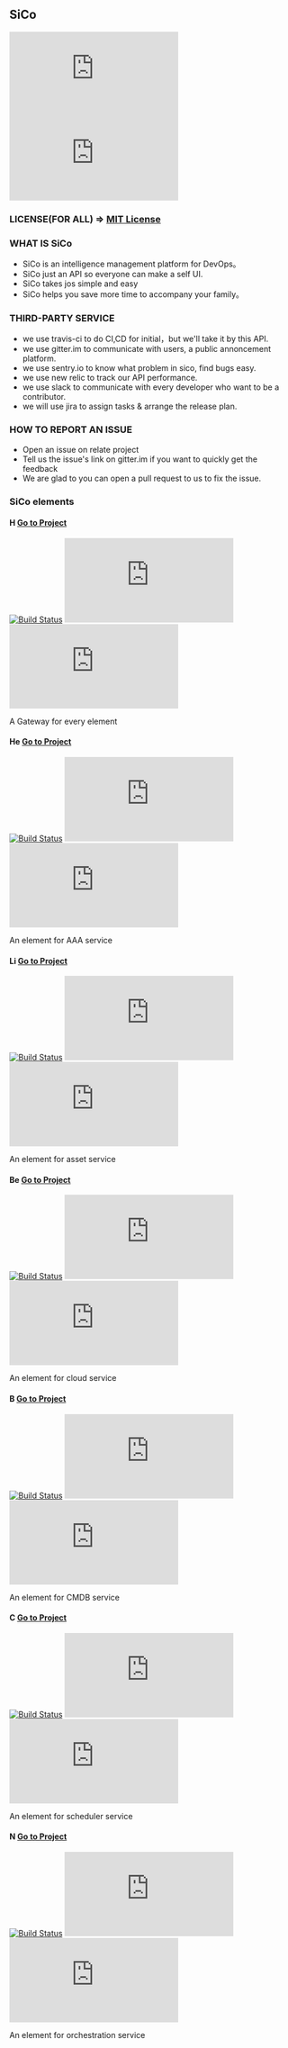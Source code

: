 ## SiCo

[![gittter](http://tool.lu/shield/ajax.html?color=%23400090&subject=gitter&status=SiCo)](https://gitter.im/SiCo-DevOps/Lobby)
[![slack](http://tool.lu/shield/ajax.html?color=%23400090&subject=slack&status=SiCo)](https://sico-ops.slack.com/)

### LICENSE(FOR ALL)  => [MIT License](https://github.com/SiCo-DevOps/SiCo/blob/master/LICENSE)

### WHAT IS SiCo
  - SiCo is an intelligence management platform for DevOps。
  - SiCo just an API so everyone can make a self UI.
  - SiCo takes jos simple and easy
  - SiCo helps you save more time to accompany your family。 

### THIRD-PARTY SERVICE
  - we use travis-ci to do CI,CD for initial，but we'll take it by this API.
  - we use gitter.im to communicate with users, a public annoncement platform.
  - we use sentry.io to know what problem in sico, find bugs easy.
  - we use new relic to track our API performance.
  - we use slack to communicate with every developer who want to be a contributor.
  - we will use jira to assign tasks & arrange the release plan.

### HOW TO REPORT AN ISSUE
  * Open an issue on relate project
  * Tell us the issue's link on gitter.im if you want to quickly get the feedback
  * We are glad to you can open a pull request to us to fix the issue. 

### SiCo elements

#### H [Go to Project](https://github.com/SiCo-DevOps/H)

[![Build Status](https://travis-ci.org/SiCo-DevOps/H.svg?branch=master)](https://travis-ci.org/SiCo-DevOps/H)
[![issue](http://tool.lu/shield/ajax.html?color=%234C1&subject=Issue&status=SiCo-H)](https://github.com/SiCo-DevOps/H/issues)
[![sentry](http://tool.lu/shield/ajax.html?color=%23400090&subject=sentry&status=SiCo-H)](https://sentry.io/sico/H/)

A Gateway for every element

#### He [Go to Project](https://github.com/SiCo-DevOps/He)

[![Build Status](https://travis-ci.org/SiCo-DevOps/He.svg?branch=master)](https://travis-ci.org/SiCo-DevOps/He)
[![issue](http://tool.lu/shield/ajax.html?color=%234C1&subject=Issue&status=SiCo-He)](https://github.com/SiCo-DevOps/He/issues)
[![sentry](http://tool.lu/shield/ajax.html?color=%23400090&subject=sentry&status=SiCo-He)](https://sentry.io/sico/He/)

An element for AAA service

#### Li [Go to Project](https://github.com/SiCo-DevOps/Li)

[![Build Status](https://travis-ci.org/SiCo-DevOps/Li.svg?branch=master)](https://travis-ci.org/SiCo-DevOps/Li)
[![issue](http://tool.lu/shield/ajax.html?color=%234C1&subject=Issue&status=SiCo-Li)](https://github.com/SiCo-DevOps/Li/issues)
[![sentry](http://tool.lu/shield/ajax.html?color=%23400090&subject=sentry&status=SiCo-Li)](https://sentry.io/sico/Li/)

An element for asset service

#### Be [Go to Project](https://github.com/SiCo-DevOps/Be)

[![Build Status](https://travis-ci.org/SiCo-DevOps/Be.svg?branch=master)](https://travis-ci.org/SiCo-DevOps/Be)
[![issue](http://tool.lu/shield/ajax.html?color=%234C1&subject=Issue&status=SiCo-Be)](https://github.com/SiCo-DevOps/Be/issues)
[![sentry](http://tool.lu/shield/ajax.html?color=%23400090&subject=sentry&status=SiCo-Be)](https://sentry.io/sico/Be/)

An element for cloud service

#### B [Go to Project](https://github.com/SiCo-DevOps/B)

[![Build Status](https://travis-ci.org/SiCo-DevOps/B.svg?branch=master)](https://travis-ci.org/SiCo-DevOps/B)
[![issue](http://tool.lu/shield/ajax.html?color=%234C1&subject=Issue&status=SiCo-B)](https://github.com/SiCo-DevOps/B/issues)
[![sentry](http://tool.lu/shield/ajax.html?color=%23400090&subject=sentry&status=SiCo-B)](https://sentry.io/sico/B/)

An element for CMDB service

#### C [Go to Project](https://github.com/SiCo-DevOps/C)

[![Build Status](https://travis-ci.org/SiCo-DevOps/C.svg?branch=master)](https://travis-ci.org/SiCo-DevOps/C)
[![issue](http://tool.lu/shield/ajax.html?color=%234C1&subject=Issue&status=SiCo-C)](https://github.com/SiCo-DevOps/C/issues)
[![sentry](http://tool.lu/shield/ajax.html?color=%23400090&subject=sentry&status=SiCo-C)](https://sentry.io/sico/C/)

An element for scheduler service

#### N [Go to Project](https://github.com/SiCo-DevOps/N)

[![Build Status](https://travis-ci.org/SiCo-DevOps/N.svg?branch=master)](https://travis-ci.org/SiCo-DevOps/N)
[![issue](http://tool.lu/shield/ajax.html?color=%234C1&subject=Issue&status=SiCo-N)](https://github.com/SiCo-DevOps/N/issues)
[![sentry](http://tool.lu/shield/ajax.html?color=%23400090&subject=sentry&status=SiCo-N)](https://sentry.io/sico/N/)

An element for orchestration service
